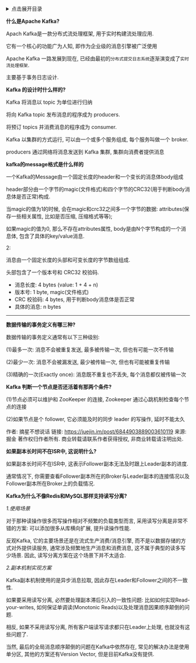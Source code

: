 <details>
<summary>点击展开目录</summary>
<!-- TOC -->


<!-- /TOC -->
</details>

**什么是Apache Kafka?**

Apach Kafka是一款分布式流处理框架, 用于实时构建流处理应用.

它有一个核心的功能广为人知, 即作为企业级的消息引擎被广泛使用

Apache Kafka 一路发展到现在, 已经由最初的`分布式提交日志系统`逐渐演变成了`实时流处理框架`.

主要基于事务日志设计.

**Kafka 的设计时什么样的?**

Kafka 将消息以 topic 为单位进行归纳

将向 Kafka topic 发布消息的程序成为 producers.

将预订 topics 并消费消息的程序成为 consumer.

Kafka 以集群的方式运行, 可以由一个或多个服务组成, 每个服务叫做一个 broker.

producers 通过网络将消息发送到 Kafka 集群, 集群向消费者提供消息

**kafka的message格式是什么样的**

一个Kafka的Message由一个固定长度的header和一个变长的消息体body组成

header部分由一个字节的magic(文件格式)和四个字节的CRC32(用于判断body消息体是否正常)构成.

当magic的值为1的时候, 会在magic和crc32之间多一个字节的数据: attributes(保存一些相关属性, 比如是否压缩, 压缩格式等等);

如果magic的值为0, 那么不存在attributes属性, body是由N个字节构成的一个消息体, 包含了具体的key/value消息.

2:

消息由一个固定长度的头部和可变长度的字节数组组成.

头部包含了一个版本号和 CRC32 校验码.

* 消息长度: 4 bytes (value: 1 + 4 + n)
* 版本号: 1 byte, magic(文件格式)
* CRC 校验码: 4 bytes, 用于判断body消息体是否正常
* 具体的消息: n bytes

---

**数据传输的事务定义有哪三种?**

数据传输的事务定义通常有以下三种级别:

(1)最多一次: 消息不会被重复发送, 最多被传输一次, 但也有可能一次不传输

(2)最少一次: 消息不会被漏发送, 最少被传输一次, 但也有可能被重复传输

(3)精确的一次(Exactly once): 消息既不重复也不丢失, 每个消息都仅被传输一次

**Kafka 判断一个节点是否还活着有那两个条件?**

(1)节点必须可以维护和 ZooKeeper 的连接, Zookeeper 通过心跳机制检查每个节点的连接

(2)如果节点是个 follower, 它必须能及时的同步 leader 的写操作, 延时不能太久

作者: 摘星不想说话
链接: https://juejin.im/post/6844903889003610119
来源: 掘金
著作权归作者所有.
商业转载请联系作者获得授权, 非商业转载请注明出处.



**如果副本长时间不在ISR中, 这说明什么?**

如果副本长时间不在ISR中, 这表示Follower副本无法及时跟上Leader副本的进度.

通常情况下, 你需要查看Follower副本所在的Broker与Leader副本的连接情况以及Follower副本所在Broker上的负载情况.

**Kafka为什么不像Redis和MySQL那样支持读写分离?**

*1.使用场景* 

对于那种读操作很多而写操作相对不频繁的负载类型而言, 采用读写分离是非常不错的方案: 可以添加很多从库横向扩展, 提升读操作性能.

反观Kafka, 它的主要场景还是在流式生产消费/消息引擎, 而不是以数据存储的方式对外提供读服务, 通常涉及频繁地生产消息和消费消息, 这不属于典型的读多写少场景. 因此, 读写分离方案在这个场景下并不太适合.

*2.副本机制实现方案*

Kafka副本机制使用的是异步消息拉取, 因此存在Leader和Follower之间的不一致性. 

如果要采用读写分离, 必然要处理副本滞后引入的一致性问题: 比如如何实现Read-your-writes, 如何保证单调读(Monotonic Reads)以及处理消息因果顺序颠倒的问题. 

相反, 如果不采用读写分离, 所有客户端读写请求都只在Leader上处理, 也就没有这些问题了. 

当然, 最后的全局消息顺序颠倒的问题在Kafka中依然存在, 常见的解决办法是使用单分区, 其他的方案还有Version Vector, 但是目前Kafka没有提供.


